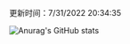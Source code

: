 
  更新时间：7/31/2022 20:34:35
	
  ![Anurag's GitHub stats](https://github-readme-stats.vercel.app/api?username=chendj89&theme=gruvbox&show_icons=true)